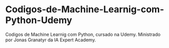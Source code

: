 # Codigos-de-Machine-Learnig-com-Python-Udemy
 Codigos de Machine Learnig com Python, cursado na Udemy. Ministrado por Jonas Granatyr da IA Expert Academy.
